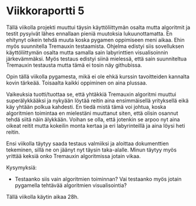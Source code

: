 # Viikkoraportti 5
Tällä viikolla projekti muuttui täysin käyttöliittymän osalta mutta algoritmit ja testit pysyivät lähes ennallaan pieniä muutoksia lukuunottamatta. En ehitynyt oikein tehdä muuta koska pygamen oppimiseen meni aikaa. Ehin myös suunnitella Tremauxin testaamista. Ohjelma edistyi siis sovelluksen käyttöliittymän osalta mutta samalla sain labyrinttien visualisoinnin järkevämmäksi. Myös testaus edistyi siinä mielessä, että sain suunniteltua Tremauxin testausta mutta tämä ei tosin näy githubissa.

Opin tällä viikolla pygamesta, mikä ei ole ehkä kurssin tavoitteiden kannalta kovin tärkeää. Toisaalta kaikki oppiminen on aina plussaa. 

Vaikeuksia tuotti/tuottaa se, että yhtäkkiä Tremauxin algoritmi muuttui superälykkääksi ja nykyään löytää reitin aina ensimmäisellä yrityksellä eikä käy yhtään polkua kahdesti. En tiedä mistä tämä voi johtua, koska algoritmien toimintaa en mielestäni muuttanut siten, että olisin osannut tehdä siitä näin älykkään. Voihan se olla, että jotenkin se arpoo nyt aina oikeat reitit mutta kokeilin monta kertaa ja eri labyrinteillä ja aina löysi heti reitin.

Ensi viikolla täytyy saada testaus valmiiksi ja aloittaa dokumenttien tekeminen, sillä ne on jäänyt nyt täysin taka-alalle. Minun täytyy myös yrittää keksiä onko Tremauxin algoritmissa jotain vikaa.

Kysymyksiä:
- Testaanko siis vain algoritmien toiminnan? Vai testaanko myös jotain pygamella tehtävää algoritmien visualisointia?

Tällä viikolla käytin aikaa 28h.
